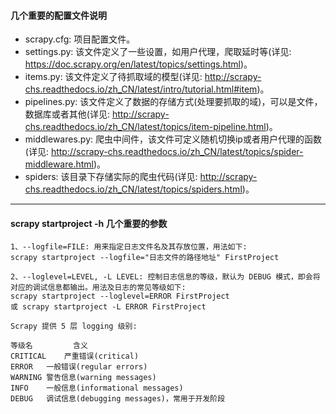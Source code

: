 #### 几个重要的配置文件说明
- scrapy.cfg: 项目配置文件。 
- settings.py: 该文件定义了一些设置，如用户代理，爬取延时等(详见: https://doc.scrapy.org/en/latest/topics/settings.html)。 
- items.py: 该文件定义了待抓取域的模型(详见: http://scrapy-chs.readthedocs.io/zh_CN/latest/intro/tutorial.html#item)。 
- pipelines.py: 该文件定义了数据的存储方式(处理要抓取的域)，可以是文件，数据库或者其他(详见: http://scrapy-chs.readthedocs.io/zh_CN/latest/topics/item-pipeline.html)。 
- middlewares.py: 爬虫中间件，该文件可定义随机切换ip或者用户代理的函数(详见: http://scrapy-chs.readthedocs.io/zh_CN/latest/topics/spider-middleware.html)。 
- spiders: 该目录下存储实际的爬虫代码(详见: http://scrapy-chs.readthedocs.io/zh_CN/latest/topics/spiders.html)。
---
#### scrapy startproject -h 几个重要的参数
```angular2
1、--logfile=FILE: 用来指定日志文件名及其存放位置，用法如下:
scrapy startproject --logfile="日志文件的路径地址" FirstProject

2、--loglevel=LEVEL, -L LEVEL: 控制日志信息的等级，默认为 DEBUG 模式，即会将对应的调试信息都输出。用法及日志的常见等级如下:
scrapy startproject --loglevel=ERROR FirstProject
或 scrapy startproject -L ERROR FirstProject

Scrapy 提供 5 层 logging 级别:

等级名	        含义
CRITICAL	严重错误(critical)
ERROR	一般错误(regular errors)
WARNING	警告信息(warning messages)
INFO	一般信息(informational messages)
DEBUG	调试信息(debugging messages)，常用于开发阶段

```